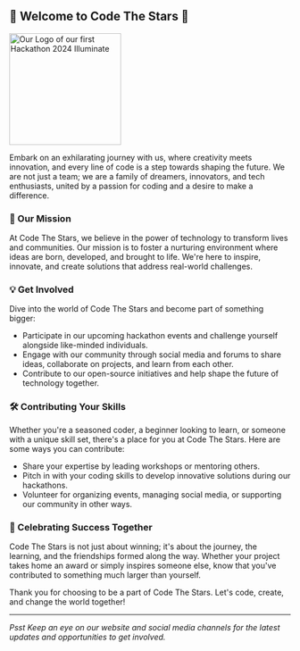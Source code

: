 ## 🌟 Welcome to Code The Stars 🌟

<img src="https://illuminate-coral.vercel.app/assets/static/Illuminate.svg" alt="Our Logo of our first Hackathon 2024 Illuminate" width="200" height="200">


Embark on an exhilarating journey with us, where creativity meets innovation, and every line of code is a step towards shaping the future. We are not just a team; we are a family of dreamers, innovators, and tech enthusiasts, united by a passion for coding and a desire to make a difference.

### 🚀 Our Mission

At Code The Stars, we believe in the power of technology to transform lives and communities. Our mission is to foster a nurturing environment where ideas are born, developed, and brought to life. We're here to inspire, innovate, and create solutions that address real-world challenges.

### 💡 Get Involved

Dive into the world of Code The Stars and become part of something bigger:

- Participate in our upcoming hackathon events and challenge yourself alongside like-minded individuals.
- Engage with our community through social media and forums to share ideas, collaborate on projects, and learn from each other.
- Contribute to our open-source initiatives and help shape the future of technology together.

### 🛠️ Contributing Your Skills

Whether you're a seasoned coder, a beginner looking to learn, or someone with a unique skill set, there's a place for you at Code The Stars. Here are some ways you can contribute:

- Share your expertise by leading workshops or mentoring others.
- Pitch in with your coding skills to develop innovative solutions during our hackathons.
- Volunteer for organizing events, managing social media, or supporting our community in other ways.

### 🎉 Celebrating Success Together

Code The Stars is not just about winning; it's about the journey, the learning, and the friendships formed along the way. Whether your project takes home an award or simply inspires someone else, know that you've contributed to something much larger than yourself.

Thank you for choosing to be a part of Code The Stars. Let's code, create, and change the world together!

---

*Psst Keep an eye on our website and social media channels for the latest updates and opportunities to get involved.*
